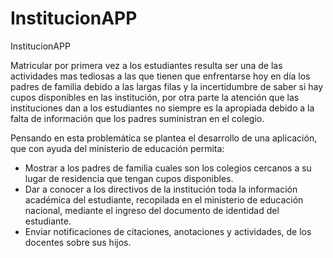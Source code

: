 # InstitucionAPP

InstitucionAPP

Matricular por primera vez a los estudiantes resulta ser una de las actividades mas tediosas a las que tienen que enfrentarse hoy en día los padres de familia debido a las largas filas y la incertidumbre de saber si hay cupos disponibles en las institución, por otra parte la atención que las instituciones dan a los estudiantes no siempre es la apropiada debido a la falta de información que los padres suministran en el colegio.

Pensando en esta problemática se plantea el desarrollo de una aplicación, que con ayuda del ministerio de educación permita:

* Mostrar a los padres de familia cuales son los colegios cercanos a su lugar de residencia que tengan cupos disponibles.
* Dar a conocer a los directivos de la institución toda la información académica del estudiante, recopilada en el ministerio de educación nacional, mediante el ingreso del documento de identidad del estudiante.
* Enviar notificaciones de citaciones, anotaciones y actividades, de los docentes sobre sus hijos.

